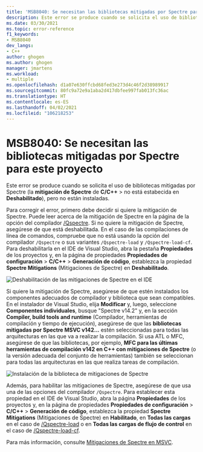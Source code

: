 ```yaml
---
title: 'MSB8040: Se necesitan las bibliotecas mitigadas por Spectre para este proyecto'
description: Este error se produce cuando se solicita el uso de bibliotecas mitigadas por Spectre, pero no están instaladas.
ms.date: 03/30/2021
ms.topic: error-reference
f1_keywords:
- MSB8040
dev_langs:
- C++
author: ghogen
ms.author: ghogen
manager: jmartens
ms.workload:
- multiple
ms.openlocfilehash: d1a07e630ffcbd68fed3e273d4c46f2d38989917
ms.sourcegitcommit: 80fc9a72e9a1aba2d417dbfee997fab013fc36ac
ms.translationtype: HT
ms.contentlocale: es-ES
ms.lasthandoff: 04/02/2021
ms.locfileid: "106218253"
---
```

# <a name="msb8040-spectre-mitigated-libraries-are-required-for-this-project"></a>MSB8040: Se necesitan las bibliotecas mitigadas por Spectre para este proyecto

Este error se produce cuando se solicita el uso de bibliotecas mitigadas por Spectre (la **mitigación de Spectre** de **C/C++**  >  no está estabecida en **Deshabilitado**), pero no están instaladas.

Para corregir el error, primero debe decidir si quiere la mitigación de Spectre. Puede leer acerca de la mitigación de Spectre en la página de la opción del compilador [/Qspectre](/cpp/build/reference/qspectre). Si no quiere la mitigación de Spectre, asegúrese de que está deshabilitada. En el caso de las compilaciones de línea de comandos, compruebe que no está usando la opción del compilador `/Qspectre` o sus variantes `/Qspectre-load` y `/Qspectre-load-cf`. Para deshabilitarla en el IDE de Visual Studio, abra la pestaña **Propiedades** de los proyectos y, en la página de propiedades **Propiedades de configuración** > **C/C++**  > **Generación de código**, establezca la propiedad **Spectre Mitigations** (Mitigaciones de Spectre) en **Deshabilitado**.

![Deshabilitación de las mitigaciones de Spectre en el IDE](../media/errors/spectre-disable.png)

 Si quiere la mitigación de Spectre, asegúrese de que estén instalados los componentes adecuados de compilador y biblioteca que sean compatibles. En el instalador de Visual Studio, elija **Modificar** y, luego, seleccione **Componentes individuales**, busque "Spectre v14.2" y, en la sección **Compiler, build tools and runtime** (Compilador, herramientas de compilación y tiempo de ejecución), asegúrese de que las **bibliotecas mitigadas por Spectre MSVC v142...** estén seleccionadas para todas las arquitecturas en las que va a realizar la compilación. Si usa ATL o MFC, asegúrese de que las bibliotecas, por ejemplo, **MFC para las últimas herramientas de compilación v142 en C++ con mitigaciones de Spectre** (o la versión adecuada del conjunto de herramientas) también se seleccionan para todas las arquitecturas en las que realiza tareas de compilación.

![Instalación de la biblioteca de mitigaciones de Spectre](../media/errors/spectre-install-components.png)

Además, para habilitar las mitigaciones de Spectre, asegúrese de que usa una de las opciones del compilador `/Qspectre`. Para establecer esta propiedad en el IDE de Visual Studio, abra la página **Propiedades** de los proyectos y, en la página de propiedades **Propiedades de configuración** > **C/C++**  > **Generación de código**, establezca la propiedad **Spectre Mitigations** (Mitigaciones de Spectre) en **Habilitado**, en **Todas las cargas** en el caso de [/Qspectre-load](/cpp/build/reference/qspectre-load) o en **Todas las cargas de flujo de control** en el caso de [/Qspectre-load-cf](/cpp/build/reference/qspectre-load-cf).

Para más información, consulte [Mitigaciones de Spectre en MSVC](https://devblogs.microsoft.com/cppblog/spectre-mitigations-in-msvc/).
